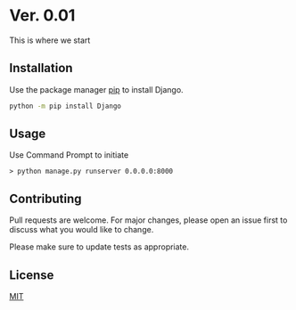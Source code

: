# Ver. 0.01

This is where we start

## Installation

Use the package manager [pip](https://pip.pypa.io/en/stable/) to install Django.

```bash
python -m pip install Django
```

## Usage

Use Command Prompt to initiate

    > python manage.py runserver 0.0.0.0:8000

## Contributing
Pull requests are welcome. For major changes, please open an issue first to discuss what you would like to change.

Please make sure to update tests as appropriate.

## License
[MIT](https://choosealicense.com/licenses/mit/)
